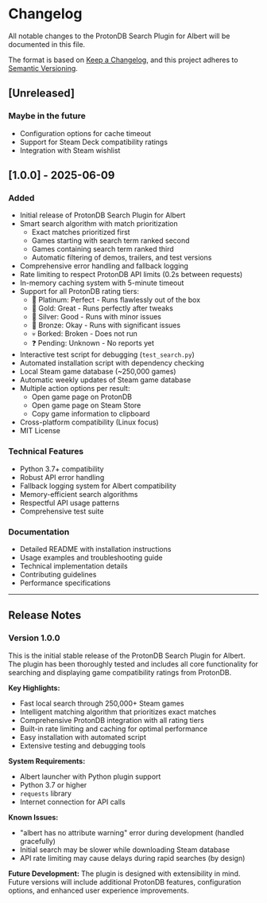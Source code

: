 # Changelog

All notable changes to the ProtonDB Search Plugin for Albert will be documented in this file.

The format is based on [Keep a Changelog](https://keepachangelog.com/en/1.0.0/),
and this project adheres to [Semantic Versioning](https://semver.org/spec/v2.0.0.html).

## [Unreleased]

### Maybe in the future
- Configuration options for cache timeout
- Support for Steam Deck compatibility ratings
- Integration with Steam wishlist

## [1.0.0] - 2025-06-09

### Added
- Initial release of ProtonDB Search Plugin for Albert
- Smart search algorithm with match prioritization
  - Exact matches prioritized first
  - Games starting with search term ranked second
  - Games containing search term ranked third
  - Automatic filtering of demos, trailers, and test versions
- Comprehensive error handling and fallback logging
- Rate limiting to respect ProtonDB API limits (0.2s between requests)
- In-memory caching system with 5-minute timeout
- Support for all ProtonDB rating tiers:
  - 🥇 Platinum: Perfect - Runs flawlessly out of the box
  - 🥇 Gold: Great - Runs perfectly after tweaks
  - 🥈 Silver: Good - Runs with minor issues
  - 🥉 Bronze: Okay - Runs with significant issues
  - 💀 Borked: Broken - Does not run
  - ❓ Pending: Unknown - No reports yet
- Interactive test script for debugging (`test_search.py`)
- Automated installation script with dependency checking
- Local Steam game database (~250,000 games)
- Automatic weekly updates of Steam game database
- Multiple action options per result:
  - Open game page on ProtonDB
  - Open game page on Steam Store
  - Copy game information to clipboard
- Cross-platform compatibility (Linux focus)
- MIT License

### Technical Features
- Python 3.7+ compatibility
- Robust API error handling
- Fallback logging system for Albert compatibility
- Memory-efficient search algorithms
- Respectful API usage patterns
- Comprehensive test suite

### Documentation
- Detailed README with installation instructions
- Usage examples and troubleshooting guide
- Technical implementation details
- Contributing guidelines
- Performance specifications

---

## Release Notes

### Version 1.0.0
This is the initial stable release of the ProtonDB Search Plugin for Albert. The plugin has been thoroughly tested and includes all core functionality for searching and displaying game compatibility ratings from ProtonDB.

**Key Highlights:**
- Fast local search through 250,000+ Steam games
- Intelligent matching algorithm that prioritizes exact matches
- Comprehensive ProtonDB integration with all rating tiers
- Built-in rate limiting and caching for optimal performance
- Easy installation with automated script
- Extensive testing and debugging tools

**System Requirements:**
- Albert launcher with Python plugin support
- Python 3.7 or higher
- `requests` library
- Internet connection for API calls

**Known Issues:**
- "albert has no attribute warning" error during development (handled gracefully)
- Initial search may be slower while downloading Steam database
- API rate limiting may cause delays during rapid searches (by design)

**Future Development:**
The plugin is designed with extensibility in mind. Future versions will include additional ProtonDB features, configuration options, and enhanced user experience improvements.
